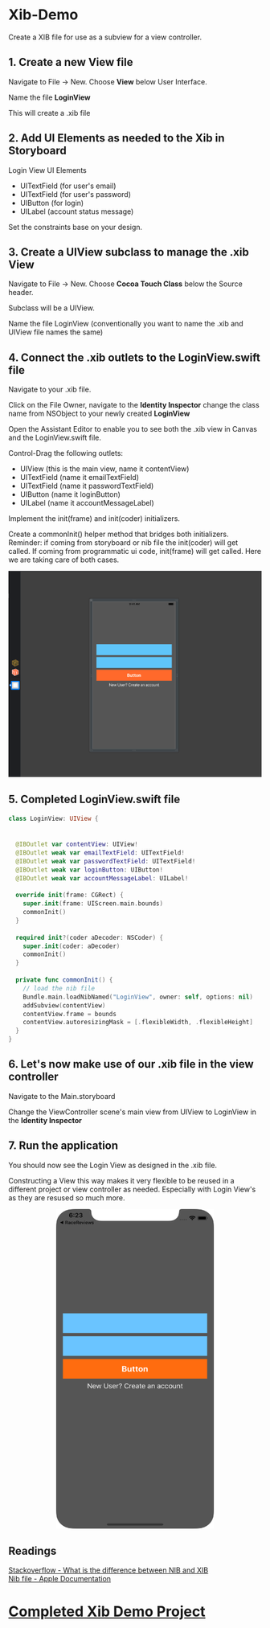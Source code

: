 # Xib-Demo
Create a XIB file for use as a subview for a view controller. 


## 1. Create a new View file 

Navigate to File -> New. Choose **View** below User Interface. 

Name the file **LoginView**  

This will create a .xib file 

## 2. Add UI Elements as needed to the Xib in Storyboard

Login View UI Elements 
- UITextField (for user's email) 
- UITextField (for user's password) 
- UIButton (for login) 
- UILabel (account status message) 

Set the constraints base on your design. 

## 3. Create a UIView subclass to manage the .xib View 

Navigate to File -> New. Choose **Cocoa Touch Class** below the Source header.

Subclass will be a UIView. 

Name the file LoginView (conventionally you want to name the .xib and UIView file names the same)

## 4. Connect the .xib outlets to the LoginView.swift file

Navigate to your .xib file. 

Click on the File Owner, navigate to the **Identity Inspector** change the class name from NSObject to your newly created **LoginView**   

Open the Assistant Editor to enable you to see both the .xib view in Canvas and the LoginView.swift file. 

Control-Drag the following outlets: 
- UIView (this is the main view, name it contentView) 
- UITextField (name it emailTextField) 
- UITextField (name it passwordTextField) 
- UIButton (name it loginButton) 
- UILabel (name it accountMessageLabel) 

Implement the init(frame) and init(coder) initializers. 

Create a commonInit() helper method that bridges both initializers. Reminder: if coming from storyboard or nib file the init(coder) will get called. If coming from programmatic ui code, init(frame) will get called. Here we are taking care of both cases. 

![xib file](https://github.com/alexpaul/Xib-Demo/blob/master/Images/xib-file.png)     

## 5. Completed LoginView.swift file 

```swift 
class LoginView: UIView {
  
  
  @IBOutlet var contentView: UIView!
  @IBOutlet weak var emailTextField: UITextField!
  @IBOutlet weak var passwordTextField: UITextField!
  @IBOutlet weak var loginButton: UIButton!
  @IBOutlet weak var accountMessageLabel: UILabel!
  
  override init(frame: CGRect) {
    super.init(frame: UIScreen.main.bounds)
    commonInit()
  }
  
  required init?(coder aDecoder: NSCoder) {
    super.init(coder: aDecoder)
    commonInit()
  }
  
  private func commonInit() {
    // load the nib file
    Bundle.main.loadNibNamed("LoginView", owner: self, options: nil)
    addSubview(contentView)
    contentView.frame = bounds
    contentView.autoresizingMask = [.flexibleWidth, .flexibleHeight]
  }
}
```

## 6. Let's now make use of our .xib file in the view controller 

Navigate to the Main.storyboard 

Change the ViewController scene's main view from UIView to LoginView in the **Identity Inspector**   

## 7. Run the application 

You should now see the Login View as designed in the .xib file. 

Constructing a View this way makes it very flexible to be reused in a different project or view controller as needed. Especially with Login View's as they are resused so much more. 

<p align="center">
  <img src="https://github.com/alexpaul/Xib-Demo/blob/master/Images/xib-demo.png" width="314" height="636" />
</p> 

## Readings 

[Stackoverflow - What is the difference between NIB and XIB](https://stackoverflow.com/questions/3726400/what-is-the-difference-between-nib-and-xib-interface-builder-file-formats)   
[Nib file - Apple Documentation](https://developer.apple.com/library/archive/documentation/General/Conceptual/DevPedia-CocoaCore/NibFile.html)      


# [Completed Xib Demo Project](https://github.com/alexpaul/Xib-Demo)   
